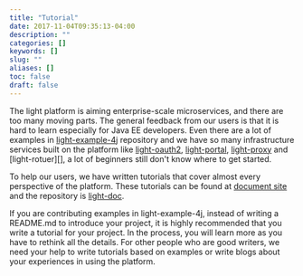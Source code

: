 ```yaml
---
title: "Tutorial"
date: 2017-11-04T09:35:13-04:00
description: ""
categories: []
keywords: []
slug: ""
aliases: []
toc: false
draft: false
---
```


The light platform is aiming enterprise-scale microservices, and there are too many moving parts. The general feedback from our users is that it is hard to learn especially for Java EE developers. Even there are a lot of examples in [light-example-4j][] repository and we have so many infrastructure services built on the platform like [light-oauth2][], [light-portal][], [light-proxy][] and [light-rotuer][], a lot of beginners still don't know where to get started. 

To help our users, we have written tutorials that cover almost every perspective of the platform. These tutorials can be found at [document site][] and the repository is [light-doc][].

If you are contributing examples in light-example-4j, instead of writing a README.md to introduce your project, it is highly recommended that you write a tutorial for your project. In the process, you will learn more as you have to rethink all the details. For other people who are good writers, we need your help to write tutorials based on examples or write blogs about your experiences in using the platform. 


[document site]: /tutorial/
[light-doc]: https://github.com/networknt/light-doc
[light-example-4j]: https://github.com/networknt/light-example-4j
[light-oauth2]: /service/oauth/
[light-proxy]: /service/proxy/
[light-router]: /service/router/
[light-portal]: /service/portal/
